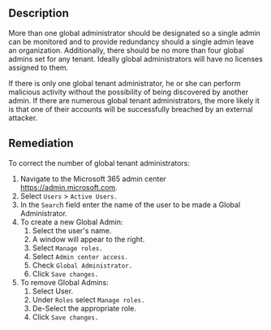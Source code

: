 ## Description

More than one global administrator should be designated so a single admin can be monitored and to provide redundancy should a single admin leave an organization. Additionally, there should be no more than four global admins set for any tenant. Ideally global administrators will have no licenses assigned to them.

If there is only one global tenant administrator, he or she can perform malicious activity without the possibility of being discovered by another admin. If there are numerous global tenant administrators, the more likely it is that one of their accounts will be successfully breached by an external attacker.

## Remediation

To correct the number of global tenant administrators:

1. Navigate to the Microsoft 365 admin center https://admin.microsoft.com.
2. Select `Users` > `Active Users.`
3. In the `Searc`h field enter the name of the user to be made a Global Administrator.
4. To create a new Global Admin:
    1. Select the user's name.
    2. A window will appear to the right.
    3. Select `Manage roles.`
    4. Select `Admin center access.`
    5. Check `Global Administrator.`
    6. Click `Save changes.`
5. To remove Global Admins:
    1. Select User.
    2. Under `Roles` select `Manage roles.`
    3. De-Select the appropriate role.
    4. Click `Save changes.`